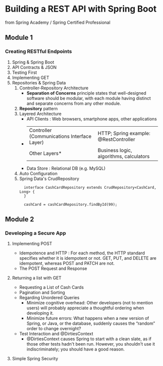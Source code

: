 # Building a REST API with Spring Boot
from Spring Academy / Spring Certified Professional

## Module 1
### Creating RESTful Endpoints
1. Spring & Spring Boot
2. API Contracts & JSON
3. Testing First
4. Implementing GET
5. Repositories & Spring Data
    1. Controller-Repository Architecture
       * **Separation of Concerns** principle states that well-designed software should be modular, with each module having distinct and separate concerns from any other module.
    2. **Repository** pattern
    3. Layered Architecture
       * API Clients : Web browsers, smartphone apps, other applications
       * <table>
            <tr><td> Controller (Communications Interface Layer) </td><td> HTTP; Spring example: @RestController </td></tr>
            <tr><td> Other Layers*</td><td> Business logic, algorithms, calculators</td></tr>
         </table>
       * Data Store : Relational DB (e.g. MySQL)
   4. Auto Configuration
   5. Spring Data's CrudRepository
      ```
        interface CashCardRepository extends CrudRepository<CashCard, Long> {
        }
      
        cashCard = cashCardRepository.findById(99);
      ```


## Module 2
### Developing a Secure App
1. Implementing POST
   * Idempotence and HTTP : For each method, the HTTP standard specifies whether it is idempotent or not. GET, PUT, and DELETE are idempotent, whereas POST and PATCH are not.
   * The POST Request and Response
2. Returning a list with GET
   * Requesting a List of Cash Cards
   * Pagination and Sorting
   * Regarding Unordered Queries
     - Minimize cognitive overhead: Other developers (not to mention users) will probably appreciate a thoughtful ordering when developing it.
     - Minimize future errors: What happens when a new version of Spring, or Java, or the database, suddenly causes the “random” order to change overnight?
   * Test Interaction and @DirtiesContext
     - @DirtiesContext causes Spring to start with a clean slate, as if those other tests hadn't been run. However, you shouldn't use it indiscriminately; you should have a good reason.

3. Simple Spring Security